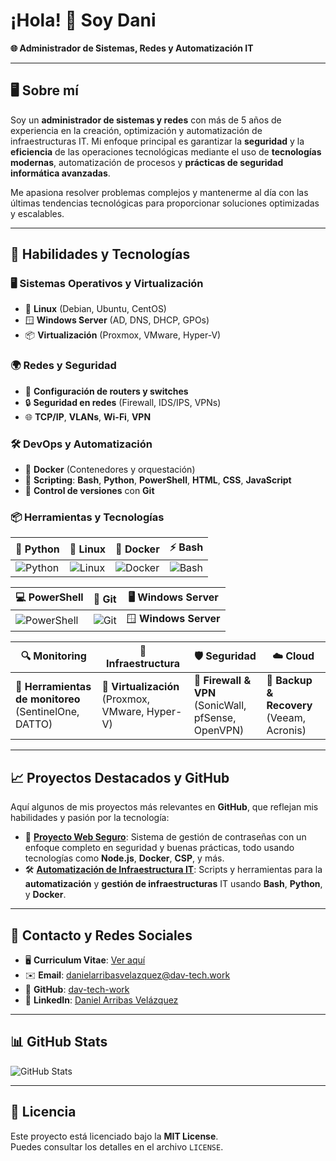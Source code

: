 # ¡Hola! 👋 Soy Dani  
**🌐 Administrador de Sistemas, Redes y Automatización IT**  

---

## 🖥️ Sobre mí  
Soy un **administrador de sistemas y redes** con más de 5 años de experiencia en la creación, optimización y automatización de infraestructuras IT. Mi enfoque principal es garantizar la **seguridad** y la **eficiencia** de las operaciones tecnológicas mediante el uso de **tecnologías modernas**, automatización de procesos y **prácticas de seguridad informática avanzadas**.

Me apasiona resolver problemas complejos y mantenerme al día con las últimas tendencias tecnológicas para proporcionar soluciones optimizadas y escalables.

---

## 🚀 Habilidades y Tecnologías  

### 🖥️ **Sistemas Operativos y Virtualización**  
- 🐧 **Linux** (Debian, Ubuntu, CentOS)  
- 🪟 **Windows Server** (AD, DNS, DHCP, GPOs)  
- 📦 **Virtualización** (Proxmox, VMware, Hyper-V)  

### 🌍 **Redes y Seguridad**  
- 🔧 **Configuración de routers y switches**  
- 🔒 **Seguridad en redes** (Firewall, IDS/IPS, VPNs)  
- 🌐 **TCP/IP**, **VLANs**, **Wi-Fi**, **VPN**

### 🛠️ **DevOps y Automatización**  
- 🐳 **Docker** (Contenedores y orquestación)
- 📜 **Scripting**: **Bash**, **Python**, **PowerShell**, **HTML**, **CSS**, **JavaScript**
- 🤖 **Control de versiones** con **Git**

### 📦 **Herramientas y Tecnologías**  
| 🐍 Python | 🐧 Linux | 🐳 Docker | ⚡ Bash |
|---|---|---|---|
| ![Python](https://raw.githubusercontent.com/danielcranney/readme-generator/main/public/icons/skills/python-colored.svg) | ![Linux](https://raw.githubusercontent.com/danielcranney/readme-generator/main/public/icons/skills/linux-colored.svg) | ![Docker](https://raw.githubusercontent.com/danielcranney/readme-generator/main/public/icons/skills/docker-colored.svg) | ![Bash](https://raw.githubusercontent.com/danielcranney/readme-generator/main/public/icons/skills/gnubash.svg) |

| 💻 PowerShell | 🔧 Git | 🖥️ Windows Server |
|---|---|---|
| ![PowerShell](https://raw.githubusercontent.com/danielcranney/readme-generator/main/public/icons/skills/powershell-colored.svg) | ![Git](https://raw.githubusercontent.com/danielcranney/readme-generator/main/public/icons/skills/git-colored.svg) | 🪟 **Windows Server** |

| 🔍 Monitoring | 📡 Infraestructura | 🛡️ Seguridad | ☁️ Cloud |
|---|---|---|---|
| 🔹 **Herramientas de monitoreo** (SentinelOne, DATTO) | 🔹 **Virtualización** (Proxmox, VMware, Hyper-V) | 🔹 **Firewall & VPN** (SonicWall, pfSense, OpenVPN) | 🔹 **Backup & Recovery** (Veeam, Acronis) |

---

## 📈 Proyectos Destacados y GitHub

Aquí algunos de mis proyectos más relevantes en **GitHub**, que reflejan mis habilidades y pasión por la tecnología:

- 🚀 **[Proyecto Web Seguro](https://github.com/dav-tech-work/porfolio)**: Sistema de gestión de contraseñas con un enfoque completo en seguridad y buenas prácticas, todo usando tecnologías como **Node.js**, **Docker**, **CSP**, y más.
- 🛠️ **[Automatización de Infraestructura IT](https://github.com/dav-tech-work/porfolio)**: Scripts y herramientas para la **automatización** y **gestión de infraestructuras** IT usando **Bash**, **Python**, y **Docker**.

---

## 🔗 Contacto y Redes Sociales  
- 🖥️ **Curriculum Vitae**: [Ver aquí](https://daniel-arribas-velazquez.dav-tech.work/)  
- ✉️ **Email**: [danielarribasvelazquez@dav-tech.work](mailto:danielarribasvelazquez@dav-tech.work)  
- 🐙 **GitHub**: [dav-tech-work](https://www.github.com/dav-tech-work)  
- 💼 **LinkedIn**: [Daniel Arribas Velázquez](https://www.linkedin.com/in/daniel-arribas-velazquez)  

---

## 📊 GitHub Stats  
![GitHub Stats](https://github-readme-stats.vercel.app/api?username=dav-tech-work&show_icons=true&theme=tokyonight)

---

## 📜 Licencia

Este proyecto está licenciado bajo la **MIT License**.  
Puedes consultar los detalles en el archivo `LICENSE`.

